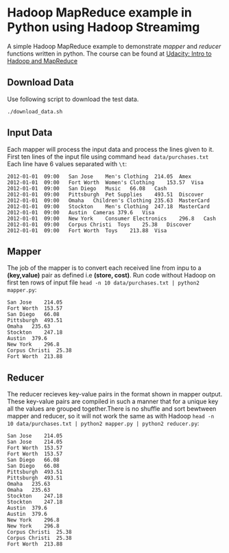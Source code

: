 # Hadoop MapReduce example in Python using Hadoop Streamimg
A simple Hadoop MapReduce example to demonstrate *mapper* and *reducer* functions written in python. The course can be found at [Udacity: Intro to Hadoop and MapReduce](https://www.udacity.com/course/intro-to-hadoop-and-mapreduce--ud617)

## Download Data
Use following script to download the test data.

```./download_data.sh```

## Input Data

Each mapper will process the input data and process the lines given to it. First ten lines of the input file using command `head data/purchases.txt` Each line have 6 values separated with `\t`:

```
2012-01-01	09:00	San Jose	Men's Clothing	214.05	Amex
2012-01-01	09:00	Fort Worth	Women's Clothing	153.57	Visa
2012-01-01	09:00	San Diego	Music	66.08	Cash
2012-01-01	09:00	Pittsburgh	Pet Supplies	493.51	Discover
2012-01-01	09:00	Omaha	Children's Clothing	235.63	MasterCard
2012-01-01	09:00	Stockton	Men's Clothing	247.18	MasterCard
2012-01-01	09:00	Austin	Cameras	379.6	Visa
2012-01-01	09:00	New York	Consumer Electronics	296.8	Cash
2012-01-01	09:00	Corpus Christi	Toys	25.38	Discover
2012-01-01	09:00	Fort Worth	Toys	213.88	Visa

```

## Mapper 

The job of the mapper is to convert each received line from inpu to a **(key,value)** pair as defined i.e **(store, cost)**. 
Run code without Hadoop on first ten rows of input file `head -n 10 data/purchases.txt | python2 mapper.py`:

```
San Jose	214.05
Fort Worth	153.57
San Diego	66.08
Pittsburgh	493.51
Omaha	235.63
Stockton	247.18
Austin	379.6
New York	296.8
Corpus Christi	25.38
Fort Worth	213.88
```

## Reducer 

The reducer recieves key-value pairs in the format shown in mapper output. These key-value pairs are compiled in such a manner that for a unique key all the values are grouped together.There is no shuffle and sort bewtween mapper and reducer, so it will not work the same as with Hadoop `head -n 10 data/purchases.txt | python2 mapper.py | python2 reducer.py`:

```
San Jose 	214.05
San Jose 	214.05
Fort Worth 	153.57
Fort Worth 	153.57
San Diego 	66.08
San Diego 	66.08
Pittsburgh 	493.51
Pittsburgh 	493.51
Omaha 	235.63
Omaha 	235.63
Stockton 	247.18
Stockton 	247.18
Austin 	379.6
Austin 	379.6
New York 	296.8
New York 	296.8
Corpus Christi 	25.38
Corpus Christi 	25.38
Fort Worth 	213.88

```

